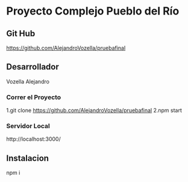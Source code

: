 # Proyecto Complejo Pueblo del Río

## Git Hub 
https://github.com/AlejandroVozella/pruebafinal

## Desarrollador 

Vozella Alejandro 


### Correr el Proyecto 

1.git clone https://github.com/AlejandroVozella/pruebafinal
2.npm start 

### Servidor Local 
http://localhost:3000/

## Instalacion
npm i 


